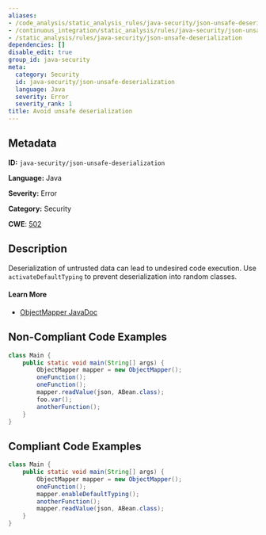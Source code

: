```yaml
---
aliases:
- /code_analysis/static_analysis_rules/java-security/json-unsafe-deserialization
- /continuous_integration/static_analysis/rules/java-security/json-unsafe-deserialization
- /static_analysis/rules/java-security/json-unsafe-deserialization
dependencies: []
disable_edit: true
group_id: java-security
meta:
  category: Security
  id: java-security/json-unsafe-deserialization
  language: Java
  severity: Error
  severity_rank: 1
title: Avoid unsafe deserialization
---
```

<!--  SOURCED FROM https://github.com/DataDog/datadog-static-analyzer-rule-docs -->


## Metadata
**ID:** `java-security/json-unsafe-deserialization`

**Language:** Java

**Severity:** Error

**Category:** Security

**CWE**: [502](https://cwe.mitre.org/data/definitions/502.html)

## Description
Deserialization of untrusted data can lead to undesired code execution. Use `activateDefaultTyping` to prevent deserialization into random classes.

#### Learn More

 - [ObjectMapper JavaDoc](https://javadoc.io/doc/com.fasterxml.jackson.core/jackson-databind/2.9.8/com/fasterxml/jackson/databind/ObjectMapper.html)

## Non-Compliant Code Examples
```java
class Main {
    public static void main(String[] args) {
        ObjectMapper mapper = new ObjectMapper();
        oneFunction();
        oneFunction();
        mapper.readValue(json, ABean.class);
        foo.var();
        anotherFunction();
    }
}
```

## Compliant Code Examples
```java
class Main {
    public static void main(String[] args) {
        ObjectMapper mapper = new ObjectMapper();
        oneFunction();
        mapper.enableDefaultTyping();
        anotherFunction();
        mapper.readValue(json, ABean.class);
    }
}
```

